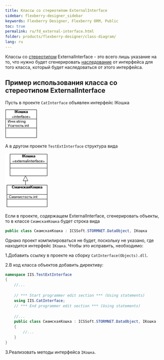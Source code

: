 ```yaml
---
title: Классы со стереотипом ExternalInterface
sidebar: flexberry-designer_sidebar
keywords: Flexberry Designer, Flexberry ORM, Public
toc: true
permalink: ru/fd_external-interface.html
folder: products/flexberry-designer/class-diagram/
lang: ru
---
```


Классы со [стереотипом](fd_key-concepts.html) ExternalInterface - это всего лишь указание на то, что нужно будет сгенерировать [наследование](fd_inheritance.html) от интерфейса для того класса, который будет наследоваться от этого интерфейса.

## Пример использования класса со стереотипом ExternalInterface

Пусть в проекте `CatInterface` объявлен интерфейс IКошка

![](/images/pages/products/flexberry-designer/class-diagram/interface-i-cat.png)

А в другом проекте `TestExtInterface` структура вида

![](/images/pages/products/flexberry-designer/class-diagram/ext-interface-i-cat.png)

Если в проекте, содержащем ExternalInterface, сгенерировать объекты, то в классе `СиамскаяКошка` будет строка вида

```csharp
public class СиамскаяКошка : ICSSoft.STORMNET.DataObject, IКошка
```
Однако проект компилироваться не будет, поскольку не указано, где находится интерфейс `IКошка`. Чтобы это исправить, необходимо: 

1.Добавить ссылку в проекте на сборку `CatInterface(Objects).dll`. 

2.В код класса объектов добавить директиву:

```csharp
namespace IIS.TestExtInterface
{
	//...
	
    // *** Start programmer edit section *** (Using statements)
    using IIS.CatInterface;
    // *** End programmer edit section *** (Using statements)
	
	//...
    public class СиамскаяКошка : ICSSoft.STORMNET.DataObject, IКошка
    {
		//...
	}
}
```

3.Реализовать методы интерфейса `IКошка`.

